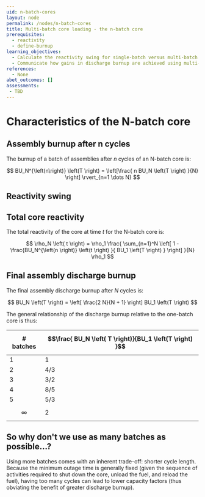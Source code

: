 ```yaml
---
uid: n-batch-cores
layout: node
permalink: /nodes/n-batch-cores
title: Multi-batch core loading - the n-batch core
prerequisites:
  - reactivity
  - define-burnup
learning_objectives:
  - Calculate the reactivity swing for single-batch versus multi-batch cores
  - Communicate how gains in discharge burnup are achieved using multi-batch cores
references:
  - None
abet_outcomes: []
assessments: 
 - TBD
---
```



# Characteristics of the N-batch core

## Assembly burnup after n cycles

The burnup of a batch of assemblies after *n* cycles of an N-batch core is:

$$
BU_N^{\left(n\right)} \left(T \right) = \left[\frac{ n BU_N \left(T \right) }{N} \right] \rvert_{n=1 \dots N}
$$

## Reactivity swing



## Total core reactivity

The total reactivity of the core at time *t* for the N-batch core is:

$$
  \rho_N \left( t \right) = \rho_1 \frac{ \sum_{n=1}^N \left[ 1 - \frac{BU_N^{\left(n \right)} \left(t \right) }{ BU_1 \left(T \right) } \right] }{N} \rho_1
$$

## Final assembly discharge burnup

The final assembly discharge burnup after *N* cycles is:

$$ 
BU_N \left(T \right) = \left[ \frac{2 N}{N + 1} \right] BU_1 \left(T \right) 
$$

The general relationship of the discharge burnup relative to the one-batch core is thus:


| # batches     | $$\frac{ BU_N \left( T \right)}{BU_1 \left(T \right) }$$ |
----------------|:---------------------------------------------------------|
1               | 1   |
2               | 4/3 |
3               | 3/2 |
4               | 8/5 |
5               | 5/3 |
$$\infty$$      | 2   |



## So why don't we use as many batches as possible...?

Using more batches comes with an inherent trade-off: shorter cycle length. Because the minimum outage time is generally fixed (given the sequence of activities required to shut down the core, unload the fuel, and reload the fuel), having too many cycles can lead to lower capacity factors (thus obviating the benefit of greater discharge burnup).
